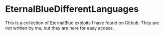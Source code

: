 # EternalBlueDifferentLanguages

This is a collection of EternalBlue exploits I have found on Github.  They are not written by me, but they are here for easy access.

